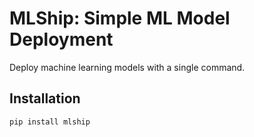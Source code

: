 # MLShip: Simple ML Model Deployment

Deploy machine learning models with a single command.

## Installation

```bash
pip install mlship

